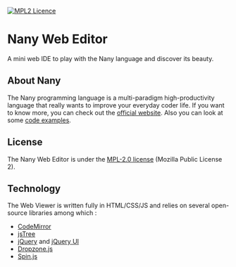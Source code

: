 <a href="https://www.mozilla.org/en-US/MPL/2.0/">![MPL2 Licence](http://img.shields.io/badge/license-MPL2-blue.svg?style=flat-square)</a>

Nany Web Editor
===============

A mini web IDE to play with the Nany language and discover its beauty.


About Nany
----------
The Nany programming language is a multi-paradigm high-productivity language that really wants to improve your everyday coder life.
If you want to know more, you can check out the [official website](http://nany.io).
Also you can look at some [code examples](https://github.com/nany-lang/nany/tree/master/examples).


License
-------
The Nany Web Editor is under the [MPL-2.0 license](http://nany.io/en/license/) (Mozilla Public License 2).


Technology
----------
The Web Viewer is written fully in HTML/CSS/JS and relies on several open-source libraries among which :
* [CodeMirror](http://codemirror.net)
* [jsTree](https://www.jstree.com/)
* [jQuery](https://jquery.com/) and [jQuery UI](https://jqueryui.com/)
* [Dropzone.js](http://www.dropzonejs.com/)
* [Spin.js](http://spin.js.org)
